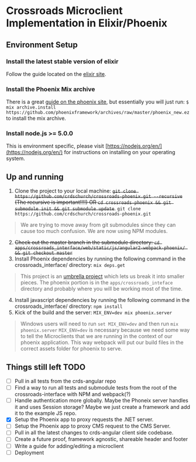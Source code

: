 # Crossroads Microclient Implementation in Elixir/Phoenix

## Environment Setup

### Install the latest stable version of elixir
Follow the guide located on the [elixir site](http://elixir-lang.org/install.html).

### Install the Phoenix Mix archive
There is a great [guide on the phoenix site](http://www.phoenixframework.org/docs/installation), but essentially you will just run:
`$ mix archive.install https://github.com/phoenixframework/archives/raw/master/phoenix_new.ez` to install the mix archive.

### Install node.js >= 5.0.0
This is environment specific, please visit [https://nodejs.org/en/](https://nodejs.org/en/) for instructions on installing on your operating system. 

## Up and running
1. Clone the project to your local machine: ~~`git clone https://github.com/crdschurch/crossroads-phoenix.git --recursive` (The recursive is important!!!!) OR `cd crossroads-phoenix && git submodule init && git submodule update`~~. `git clone https://github.com/crdschurch/crossroads-phoenix.git`
  
  >We are trying to move away from git submodules since they can cause too much confusion. We are now using NPM modules.
2. ~~Check out the master branch in the submodule directory: `cd apps/crossroads_interface/web/static/js/angular2-webpack-phoenix/ && git checkout master`~~
3. Install Phoenix dependencies by running the following command in the crossroads_interface/ directory: `mix deps.get`

  >This project is an [umbrella project](http://elixir-lang.org/getting-started/mix-otp/dependencies-and-umbrella-apps.html#umbrella-projects)
  >which lets us break it into smaller pieces. 
  >The phoenix portion is in the `apps/crossroads_inteface` directory and probably where you will be working most of the time. 
4. Install javascript dependencies by running the following command in the crossroads_interface/ directory: `npm install`
5. Kick of the build and the server: `MIX_ENV=dev mix phoenix.server`

  >Windows users will need to run `set MIX_ENV=dev` and then run `mix phoenix.server`
  >`MIX_ENV=dev` is necessary because we need some way to tell the Microclients that we are running in the context of our phoenix application. This way webpack will put our build files in the correct assets folder for phoenix to serve. 

## Things still left TODO
- [ ] Pull in all tests from the crds-angular repo
- [ ] Find a way to run all tests and submodule tests from the root of the crossroads-interface with NPM and webpack(?)
- [ ] Handle authentication more globally. Maybe the Phoneix server handles it and uses Session storage? Maybe we just create a framework and add it to the example JS repo.
- [x] Setup the Phoenix app to proxy requests the .NET server.
- [ ] Setup the Phoenix app to proxy CMS request to the CMS Server.
- [ ] Pull in all the latest changes to crds-angular client side codebase.
- [ ] Create a future proof, framework agnostic, shareable header and footer
- [ ] Write a guide for adding/editing a microclient 
- [ ] Deployment
